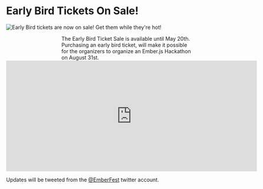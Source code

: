 Early Bird Tickets On Sale!
===================================

<a href="https://www.eventora.com/en/Events/ember-fest"><img src="/img/ticket.png" style="float: left" /></a>Early Bird tickets are now on sale! Get them while they're hot!

<div class="hotelArea" style="margin-left: 150px;">The Early Bird Ticket Sale is available until May 20th. Purchasing an early bird ticket, will make it possible for the organizers to organize an Ember.js Hackathon on August 31st.</div>

<iframe src = "https://www.eventora.com/en/embed/ember-fest" width="680px" height="300px" style="border:0" allowtransparency="true" scrolling="auto" vspace="0" hspace="0" vspace="0" hspace="0" frameborder="0"></iframe>

Updates will be tweeted from the <a href="https://twitter.com/EmberFest">@EmberFest</a> twitter account.